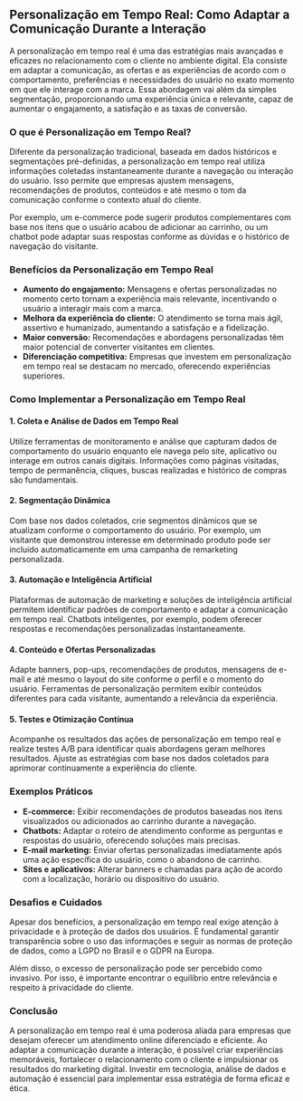
## Personalização em Tempo Real: Como Adaptar a Comunicação Durante a Interação

A personalização em tempo real é uma das estratégias mais avançadas e eficazes no relacionamento com o cliente no ambiente digital. Ela consiste em adaptar a comunicação, as ofertas e as experiências de acordo com o comportamento, preferências e necessidades do usuário no exato momento em que ele interage com a marca. Essa abordagem vai além da simples segmentação, proporcionando uma experiência única e relevante, capaz de aumentar o engajamento, a satisfação e as taxas de conversão.

### O que é Personalização em Tempo Real?

Diferente da personalização tradicional, baseada em dados históricos e segmentações pré-definidas, a personalização em tempo real utiliza informações coletadas instantaneamente durante a navegação ou interação do usuário. Isso permite que empresas ajustem mensagens, recomendações de produtos, conteúdos e até mesmo o tom da comunicação conforme o contexto atual do cliente.

Por exemplo, um e-commerce pode sugerir produtos complementares com base nos itens que o usuário acabou de adicionar ao carrinho, ou um chatbot pode adaptar suas respostas conforme as dúvidas e o histórico de navegação do visitante.

### Benefícios da Personalização em Tempo Real

- **Aumento do engajamento:** Mensagens e ofertas personalizadas no momento certo tornam a experiência mais relevante, incentivando o usuário a interagir mais com a marca.
- **Melhora da experiência do cliente:** O atendimento se torna mais ágil, assertivo e humanizado, aumentando a satisfação e a fidelização.
- **Maior conversão:** Recomendações e abordagens personalizadas têm maior potencial de converter visitantes em clientes.
- **Diferenciação competitiva:** Empresas que investem em personalização em tempo real se destacam no mercado, oferecendo experiências superiores.

### Como Implementar a Personalização em Tempo Real

#### 1. **Coleta e Análise de Dados em Tempo Real**
Utilize ferramentas de monitoramento e análise que capturam dados de comportamento do usuário enquanto ele navega pelo site, aplicativo ou interage em outros canais digitais. Informações como páginas visitadas, tempo de permanência, cliques, buscas realizadas e histórico de compras são fundamentais.

#### 2. **Segmentação Dinâmica**
Com base nos dados coletados, crie segmentos dinâmicos que se atualizam conforme o comportamento do usuário. Por exemplo, um visitante que demonstrou interesse em determinado produto pode ser incluído automaticamente em uma campanha de remarketing personalizada.

#### 3. **Automação e Inteligência Artificial**
Plataformas de automação de marketing e soluções de inteligência artificial permitem identificar padrões de comportamento e adaptar a comunicação em tempo real. Chatbots inteligentes, por exemplo, podem oferecer respostas e recomendações personalizadas instantaneamente.

#### 4. **Conteúdo e Ofertas Personalizadas**
Adapte banners, pop-ups, recomendações de produtos, mensagens de e-mail e até mesmo o layout do site conforme o perfil e o momento do usuário. Ferramentas de personalização permitem exibir conteúdos diferentes para cada visitante, aumentando a relevância da experiência.

#### 5. **Testes e Otimização Contínua**
Acompanhe os resultados das ações de personalização em tempo real e realize testes A/B para identificar quais abordagens geram melhores resultados. Ajuste as estratégias com base nos dados coletados para aprimorar continuamente a experiência do cliente.

### Exemplos Práticos

- **E-commerce:** Exibir recomendações de produtos baseadas nos itens visualizados ou adicionados ao carrinho durante a navegação.
- **Chatbots:** Adaptar o roteiro de atendimento conforme as perguntas e respostas do usuário, oferecendo soluções mais precisas.
- **E-mail marketing:** Enviar ofertas personalizadas imediatamente após uma ação específica do usuário, como o abandono de carrinho.
- **Sites e aplicativos:** Alterar banners e chamadas para ação de acordo com a localização, horário ou dispositivo do usuário.

### Desafios e Cuidados

Apesar dos benefícios, a personalização em tempo real exige atenção à privacidade e à proteção de dados dos usuários. É fundamental garantir transparência sobre o uso das informações e seguir as normas de proteção de dados, como a LGPD no Brasil e o GDPR na Europa.

Além disso, o excesso de personalização pode ser percebido como invasivo. Por isso, é importante encontrar o equilíbrio entre relevância e respeito à privacidade do cliente.

### Conclusão

A personalização em tempo real é uma poderosa aliada para empresas que desejam oferecer um atendimento online diferenciado e eficiente. Ao adaptar a comunicação durante a interação, é possível criar experiências memoráveis, fortalecer o relacionamento com o cliente e impulsionar os resultados do marketing digital. Investir em tecnologia, análise de dados e automação é essencial para implementar essa estratégia de forma eficaz e ética.
```
